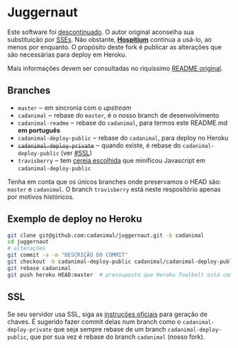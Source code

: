 # Juggernaut

Este software foi [descontinuado](http://blog.alexmaccaw.com/killing-a-library). O autor original aconselha sua substituição por [SSEs](/ninetwentyfour/Hospitium/issues/55). Não obstante, [**Hospitium**](/cadanimal/Hospitium) continua a usá-lo, ao menos por enquanto. O propósito deste fork é publicar as alterações que são necessárias para deploy em Heroku.

Mais informações devem ser consultadas no riquíssimo [README original](/maccaw/juggernaut/README.md).

## Branches

- `master` ‒ em sincronia com o _upstream_
- `cadanimal` ‒ rebase do `master`, é o nosso branch de desenvolvimento
- `cadanimal-readme` ‒ rebase do `cadanimal`, para termos este README.md **em português**
- `cadanimal-deploy-public` ‒ rebase do `cadanimal`, para deploy no Heroku
- ~~`cadanimal-deploy-private`~~ ‒ quando existe, é rebase do `cadanimal-deploy-public` (ver [#SSL](#SSL))
- `travisberry` ‒ tem [cereja escolhida](/ninetwentyfour/juggernaut/commit/a75ccb84b5cef074c8f03feac86c26a28d4ce8d1) que minificou Javascript em `cadanimal-deploy-public`

Tenha em conta que os únicos branches onde preservamos o HEAD são: `master` e `cadanimal`.
O branch `travisberry` está neste respositório apenas por motivos históricos.

## Exemplo de deploy no Heroku

```sh
git clone git@github.com:cadanimal/juggernaut.git -b cadanimal
cd juggernaut
# alterações
git commit -a -m "DESCRIÇÃO DO COMMIT"
git checkout -b cadanimal-deploy-public cadanimal/cadanimal-deploy-public
git rebase cadanimal
git push heroku HEAD:master  # pressuposto que Heroku Toolbelt está configurado
```

## SSL

Se seu servidor usa SSL, siga as [instruções oficiais](/maccaw/juggernaut/README.md#SSL) para geração de chaves. É sugerido fazer commit delas num branch como o `cadanimal-deploy-private` que seja sempre rebase de um branch `cadanimal-deploy-public`, que por sua vez é rebase do branch `cadanimal` (nosso fork).
